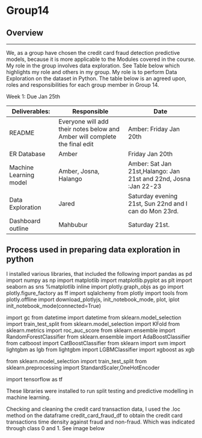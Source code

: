 # Group14
## Overview
---
We, as a group have chosen the credit card fraud detection predictive models, because it is more applicable to the Modules covered in the course. My role in the group involves data exploration. See Table below which highlights my role and others in my group. My role is to perform Data Exploration on the dataset in Python. The table below is an agreed upon, roles and responsibilities for each group member in Group 14. 


Week 1: Due Jan 25th

|Deliverables:|	Responsible|	Date|
| ----------------------- | ---------------------------------------- |--------------------------|
|README|	Everyone will add their notes below and Amber will complete the final edit|	Amber: Friday Jan 20th|
|ER Database	|Amber	|Friday Jan 20th|
|Machine Learning model|	Amber, Josna, Halango	|Amber: Sat Jan 21st,Halango: Jan 21st and 22nd, Josna :Jan 22-23 |
|Data Exploration	|Jared	|Saturday evening 21st, Sun 22nd and I can do Mon 23rd.|
|Dashboard outline |	Mahbubur	|Saturday 21st. |


## Process used in preparing data exploration in python

I installed various libraries, that included the following
import pandas as pd 
import numpy as np
import matplotlib
import matplotlib.pyplot as plt
import seaborn as sns
%matplotlib inline 
import plotly.graph_objs as go
import plotly.figure_factory as ff
import sqlalchemy
from plotly import tools
from plotly.offline import download_plotlyjs, init_notebook_mode, plot, iplot
init_notebook_mode(connected=True)


import gc
from datetime import datetime 
from sklearn.model_selection import train_test_split
from sklearn.model_selection import KFold
from sklearn.metrics import roc_auc_score
from sklearn.ensemble import RandomForestClassifier
from sklearn.ensemble import AdaBoostClassifier
from catboost import CatBoostClassifier
from sklearn import svm
import lightgbm as lgb
from lightgbm import LGBMClassifier
import xgboost as xgb

from sklearn.model_selection import train_test_split
from sklearn.preprocessing import StandardScaler,OneHotEncoder

import tensorflow as tf

These libraries were installed to run split testing and predictive modelling in machine learning. 

Checking and cleaning the credit card transaction data, I used the .loc method on the dataframe credit_card_fraud_df to obtain the credit card transactions time density against fraud and non-fraud. Which was indicated through class 0 and 1. 
See image below
![]()
